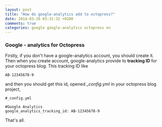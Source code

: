 ```yaml
---
layout: post
title: "How do google-analytics add to octopress?"
date: 2014-03-26 03:31:32 +0200
comments: true
categories: google google-analytics octopress en
---
```


### Google - analytics for Octopress

Firstly, if you don't have a google-analytics account, you should create it. Then when you create account, google-analytics provide to **tracking ID** for your octopress blog. This tracking ID like

    AB-12345678-9
  
and then you should get this id, opened *_config.yml* in your octopress blog project,

    #_config.yml
    
    #Google Analytics
    google_analytics_tracking_id: AB-12345678-9
    
That's all.    
